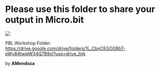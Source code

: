 # Please use this folder to share your output in Micro.bit
![](https://cdn.sparkfun.com/r/600-600/assets/parts/1/6/3/0/7/17287-micro-bit_2.0_Board-01.jpg)

PBL Workshop Folder: https://drive.google.com/drive/folders/1L_CbnCEGOGBbT-pWy84twieW34Q7B9sI?usp=drive_link

by **AMendoza**
